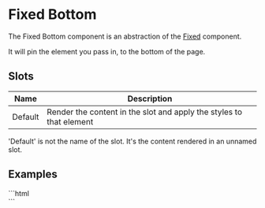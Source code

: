 # Fixed Bottom

The Fixed Bottom component is an abstraction of the [Fixed](../) component.

It will pin the element you pass in, to the bottom of the page.

## Slots

| Name    | Description                                                                       |
|---------|-----------------------------------------------------------------------------------|
| Default | Render the content in the slot and apply the styles to that element               |

<Note>
<p>
    'Default' is not the name of the slot. It's the content rendered in an unnamed slot.
</p>
</Note>

## Examples
<CodeBlock>
```html
<fixed-bottom>
    <div class="cookie-banner"></div>
</fixed-bottom>
```
</CodeBlock>
